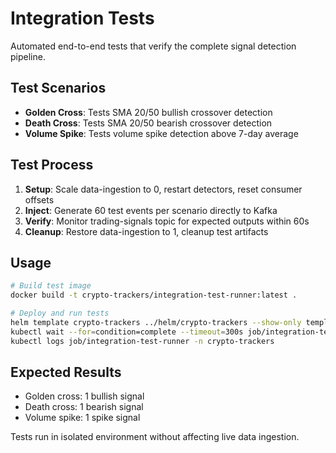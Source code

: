 # Integration Tests

Automated end-to-end tests that verify the complete signal detection pipeline.

## Test Scenarios

- **Golden Cross**: Tests SMA 20/50 bullish crossover detection
- **Death Cross**: Tests SMA 20/50 bearish crossover detection  
- **Volume Spike**: Tests volume spike detection above 7-day average

## Test Process

1. **Setup**: Scale data-ingestion to 0, restart detectors, reset consumer offsets
2. **Inject**: Generate 60 test events per scenario directly to Kafka
3. **Verify**: Monitor trading-signals topic for expected outputs within 60s
4. **Cleanup**: Restore data-ingestion to 1, cleanup test artifacts

## Usage

```bash
# Build test image
docker build -t crypto-trackers/integration-test-runner:latest .

# Deploy and run tests
helm template crypto-trackers ../helm/crypto-trackers --show-only templates/integration-tests/test-runner-job.yaml | kubectl apply -f -
kubectl wait --for=condition=complete --timeout=300s job/integration-test-runner -n crypto-trackers
kubectl logs job/integration-test-runner -n crypto-trackers
```

## Expected Results

- Golden cross: 1 bullish signal
- Death cross: 1 bearish signal
- Volume spike: 1 spike signal

Tests run in isolated environment without affecting live data ingestion.